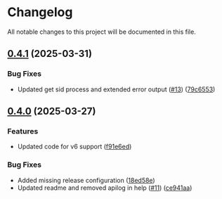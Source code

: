 # Changelog

All notable changes to this project will be documented in this file.

## [0.4.1](https://github.com/l13t/icinga2_check_pihole/compare/v0.4.0...v0.4.1) (2025-03-31)


### Bug Fixes

* Updated get sid process and extended error output ([#13](https://github.com/l13t/icinga2_check_pihole/issues/13)) ([79c6553](https://github.com/l13t/icinga2_check_pihole/commit/79c6553a3a48b78c5e525924a2f91de39d50fe39))

## [0.4.0](https://github.com/l13t/icinga2_check_pihole/compare/v0.3.0...v0.4.0) (2025-03-27)


### Features

* Updated code for v6 support ([f91e6ed](https://github.com/l13t/icinga2_check_pihole/commit/f91e6ed86b9d1ac025138044ae71ff30be0522b7))


### Bug Fixes

* Added missing release configuration ([18ed58e](https://github.com/l13t/icinga2_check_pihole/commit/18ed58ee630317b381ff66ba830e0afaee230f62))
* Updated readme and removed apilog in help ([#11](https://github.com/l13t/icinga2_check_pihole/issues/11)) ([ce941aa](https://github.com/l13t/icinga2_check_pihole/commit/ce941aaedb0b1efcf86d9fc51f93194040c51b38))
